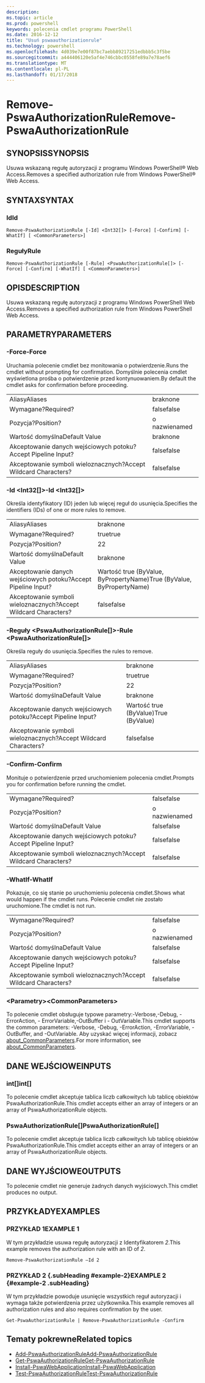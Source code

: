 ```yaml
---
description: 
ms.topic: article
ms.prod: powershell
keywords: polecenia cmdlet programu PowerShell
ms.date: 2016-12-12
title: "Usuń pswaauthorizationrule"
ms.technology: powershell
ms.openlocfilehash: 4d039e7e00f87bc7aebb89217251edbbb5c3f5be
ms.sourcegitcommit: a444406120e5af4e746cbbc0558fe89a7e78aef6
ms.translationtype: MT
ms.contentlocale: pl-PL
ms.lasthandoff: 01/17/2018
---
```

# <a name="remove-pswaauthorizationrule"></a><span data-ttu-id="cb6ea-103">Remove-PswaAuthorizationRule</span><span class="sxs-lookup"><span data-stu-id="cb6ea-103">Remove-PswaAuthorizationRule</span></span>

## <a name="synopsis"></a><span data-ttu-id="cb6ea-104">SYNOPSIS</span><span class="sxs-lookup"><span data-stu-id="cb6ea-104">SYNOPSIS</span></span>

<span data-ttu-id="cb6ea-105">Usuwa wskazaną regułę autoryzacji z programu Windows PowerShell® Web Access.</span><span class="sxs-lookup"><span data-stu-id="cb6ea-105">Removes a specified authorization rule from Windows PowerShell® Web Access.</span></span>

## <a name="syntax"></a><span data-ttu-id="cb6ea-106">SYNTAX</span><span class="sxs-lookup"><span data-stu-id="cb6ea-106">SYNTAX</span></span>

### <a name="id"></a><span data-ttu-id="cb6ea-107">Id</span><span class="sxs-lookup"><span data-stu-id="cb6ea-107">Id</span></span>
```
Remove-PswaAuthorizationRule [-Id] <Int32[]> [-Force] [-Confirm] [-WhatIf] [ <CommonParameters>]
```

### <a name="rule"></a><span data-ttu-id="cb6ea-108">Reguły</span><span class="sxs-lookup"><span data-stu-id="cb6ea-108">Rule</span></span>
```
Remove-PswaAuthorizationRule [-Rule] <PswaAuthorizationRule[]> [-Force] [-Confirm] [-WhatIf] [ <CommonParameters>]
```

## <a name="description"></a><span data-ttu-id="cb6ea-109">OPIS</span><span class="sxs-lookup"><span data-stu-id="cb6ea-109">DESCRIPTION</span></span>

<span data-ttu-id="cb6ea-110">Usuwa wskazaną regułę autoryzacji z programu Windows PowerShell Web Access.</span><span class="sxs-lookup"><span data-stu-id="cb6ea-110">Removes a specified authorization rule from Windows PowerShell Web Access.</span></span>

## <a name="parameters"></a><span data-ttu-id="cb6ea-111">PARAMETRY</span><span class="sxs-lookup"><span data-stu-id="cb6ea-111">PARAMETERS</span></span>

### <a name="-force"></a><span data-ttu-id="cb6ea-112">-Force</span><span class="sxs-lookup"><span data-stu-id="cb6ea-112">-Force</span></span>

<span data-ttu-id="cb6ea-113">Uruchamia polecenie cmdlet bez monitowania o potwierdzenie.</span><span class="sxs-lookup"><span data-stu-id="cb6ea-113">Runs the cmdlet without prompting for confirmation.</span></span> <span data-ttu-id="cb6ea-114">Domyślnie polecenia cmdlet wyświetlona prośba o potwierdzenie przed kontynuowaniem.</span><span class="sxs-lookup"><span data-stu-id="cb6ea-114">By default the cmdlet asks for confirmation before proceeding.</span></span>

|||  
|-|-|
| <span data-ttu-id="cb6ea-115">Aliasy</span><span class="sxs-lookup"><span data-stu-id="cb6ea-115">Aliases</span></span>                              | <span data-ttu-id="cb6ea-116">brak</span><span class="sxs-lookup"><span data-stu-id="cb6ea-116">none</span></span>                                 |
| <span data-ttu-id="cb6ea-117">Wymagane?</span><span class="sxs-lookup"><span data-stu-id="cb6ea-117">Required?</span></span>                            | <span data-ttu-id="cb6ea-118">false</span><span class="sxs-lookup"><span data-stu-id="cb6ea-118">false</span></span>                                |
| <span data-ttu-id="cb6ea-119">Pozycja?</span><span class="sxs-lookup"><span data-stu-id="cb6ea-119">Position?</span></span>                            | <span data-ttu-id="cb6ea-120">o nazwie</span><span class="sxs-lookup"><span data-stu-id="cb6ea-120">named</span></span>                                |
| <span data-ttu-id="cb6ea-121">Wartość domyślna</span><span class="sxs-lookup"><span data-stu-id="cb6ea-121">Default Value</span></span>                        | <span data-ttu-id="cb6ea-122">brak</span><span class="sxs-lookup"><span data-stu-id="cb6ea-122">none</span></span>                                 |
| <span data-ttu-id="cb6ea-123">Akceptowanie danych wejściowych potoku?</span><span class="sxs-lookup"><span data-stu-id="cb6ea-123">Accept Pipeline Input?</span></span>               | <span data-ttu-id="cb6ea-124">false</span><span class="sxs-lookup"><span data-stu-id="cb6ea-124">false</span></span>                                |
| <span data-ttu-id="cb6ea-125">Akceptowanie symboli wieloznacznych?</span><span class="sxs-lookup"><span data-stu-id="cb6ea-125">Accept Wildcard Characters?</span></span>          | <span data-ttu-id="cb6ea-126">false</span><span class="sxs-lookup"><span data-stu-id="cb6ea-126">false</span></span>                                |

### <a name="-id-ltint32gt"></a><span data-ttu-id="cb6ea-127">-Id &lt;Int32\[\]&gt;</span><span class="sxs-lookup"><span data-stu-id="cb6ea-127">-Id &lt;Int32\[\]&gt;</span></span>

<span data-ttu-id="cb6ea-128">Określa identyfikatory (ID) jeden lub więcej reguł do usunięcia.</span><span class="sxs-lookup"><span data-stu-id="cb6ea-128">Specifies the identifiers (IDs) of one or more rules to remove.</span></span>

|||  
|-|-|
| <span data-ttu-id="cb6ea-129">Aliasy</span><span class="sxs-lookup"><span data-stu-id="cb6ea-129">Aliases</span></span>                              | <span data-ttu-id="cb6ea-130">brak</span><span class="sxs-lookup"><span data-stu-id="cb6ea-130">none</span></span>                                 |
| <span data-ttu-id="cb6ea-131">Wymagane?</span><span class="sxs-lookup"><span data-stu-id="cb6ea-131">Required?</span></span>                            | <span data-ttu-id="cb6ea-132">true</span><span class="sxs-lookup"><span data-stu-id="cb6ea-132">true</span></span>                                 |
| <span data-ttu-id="cb6ea-133">Pozycja?</span><span class="sxs-lookup"><span data-stu-id="cb6ea-133">Position?</span></span>                            | <span data-ttu-id="cb6ea-134">2</span><span class="sxs-lookup"><span data-stu-id="cb6ea-134">2</span></span>                                    |
| <span data-ttu-id="cb6ea-135">Wartość domyślna</span><span class="sxs-lookup"><span data-stu-id="cb6ea-135">Default Value</span></span>                        | <span data-ttu-id="cb6ea-136">brak</span><span class="sxs-lookup"><span data-stu-id="cb6ea-136">none</span></span>                                 |
| <span data-ttu-id="cb6ea-137">Akceptowanie danych wejściowych potoku?</span><span class="sxs-lookup"><span data-stu-id="cb6ea-137">Accept Pipeline Input?</span></span>               | <span data-ttu-id="cb6ea-138">Wartość true (ByValue, ByPropertyName)</span><span class="sxs-lookup"><span data-stu-id="cb6ea-138">True (ByValue, ByPropertyName)</span></span>       |
| <span data-ttu-id="cb6ea-139">Akceptowanie symboli wieloznacznych?</span><span class="sxs-lookup"><span data-stu-id="cb6ea-139">Accept Wildcard Characters?</span></span>          | <span data-ttu-id="cb6ea-140">false</span><span class="sxs-lookup"><span data-stu-id="cb6ea-140">false</span></span>                                |

### <a name="-rule-ltpswaauthorizationrulegt"></a><span data-ttu-id="cb6ea-141">-Reguły &lt;PswaAuthorizationRule\[\]&gt;</span><span class="sxs-lookup"><span data-stu-id="cb6ea-141">-Rule &lt;PswaAuthorizationRule\[\]&gt;</span></span>

<span data-ttu-id="cb6ea-142">Określa reguły do usunięcia.</span><span class="sxs-lookup"><span data-stu-id="cb6ea-142">Specifies the rules to remove.</span></span>

|||  
|-|-|
| <span data-ttu-id="cb6ea-143">Aliasy</span><span class="sxs-lookup"><span data-stu-id="cb6ea-143">Aliases</span></span>                              | <span data-ttu-id="cb6ea-144">brak</span><span class="sxs-lookup"><span data-stu-id="cb6ea-144">none</span></span>                                 |
| <span data-ttu-id="cb6ea-145">Wymagane?</span><span class="sxs-lookup"><span data-stu-id="cb6ea-145">Required?</span></span>                            | <span data-ttu-id="cb6ea-146">true</span><span class="sxs-lookup"><span data-stu-id="cb6ea-146">true</span></span>                                 |
| <span data-ttu-id="cb6ea-147">Pozycja?</span><span class="sxs-lookup"><span data-stu-id="cb6ea-147">Position?</span></span>                            | <span data-ttu-id="cb6ea-148">2</span><span class="sxs-lookup"><span data-stu-id="cb6ea-148">2</span></span>                                    |
| <span data-ttu-id="cb6ea-149">Wartość domyślna</span><span class="sxs-lookup"><span data-stu-id="cb6ea-149">Default Value</span></span>                        | <span data-ttu-id="cb6ea-150">brak</span><span class="sxs-lookup"><span data-stu-id="cb6ea-150">none</span></span>                                 |
| <span data-ttu-id="cb6ea-151">Akceptowanie danych wejściowych potoku?</span><span class="sxs-lookup"><span data-stu-id="cb6ea-151">Accept Pipeline Input?</span></span>               | <span data-ttu-id="cb6ea-152">Wartość true (ByValue)</span><span class="sxs-lookup"><span data-stu-id="cb6ea-152">True (ByValue)</span></span>                       |
| <span data-ttu-id="cb6ea-153">Akceptowanie symboli wieloznacznych?</span><span class="sxs-lookup"><span data-stu-id="cb6ea-153">Accept Wildcard Characters?</span></span>          | <span data-ttu-id="cb6ea-154">false</span><span class="sxs-lookup"><span data-stu-id="cb6ea-154">false</span></span>                                |

### <a name="-confirm"></a><span data-ttu-id="cb6ea-155">-Confirm</span><span class="sxs-lookup"><span data-stu-id="cb6ea-155">-Confirm</span></span>

<span data-ttu-id="cb6ea-156">Monituje o potwierdzenie przed uruchomieniem polecenia cmdlet.</span><span class="sxs-lookup"><span data-stu-id="cb6ea-156">Prompts you for confirmation before running the cmdlet.</span></span>

|||  
|-|-|
| <span data-ttu-id="cb6ea-157">Wymagane?</span><span class="sxs-lookup"><span data-stu-id="cb6ea-157">Required?</span></span>                            | <span data-ttu-id="cb6ea-158">false</span><span class="sxs-lookup"><span data-stu-id="cb6ea-158">false</span></span>                                |
| <span data-ttu-id="cb6ea-159">Pozycja?</span><span class="sxs-lookup"><span data-stu-id="cb6ea-159">Position?</span></span>                            | <span data-ttu-id="cb6ea-160">o nazwie</span><span class="sxs-lookup"><span data-stu-id="cb6ea-160">named</span></span>                                |
| <span data-ttu-id="cb6ea-161">Wartość domyślna</span><span class="sxs-lookup"><span data-stu-id="cb6ea-161">Default Value</span></span>                        | <span data-ttu-id="cb6ea-162">false</span><span class="sxs-lookup"><span data-stu-id="cb6ea-162">false</span></span>                                |
| <span data-ttu-id="cb6ea-163">Akceptowanie danych wejściowych potoku?</span><span class="sxs-lookup"><span data-stu-id="cb6ea-163">Accept Pipeline Input?</span></span>               | <span data-ttu-id="cb6ea-164">false</span><span class="sxs-lookup"><span data-stu-id="cb6ea-164">false</span></span>                                |
| <span data-ttu-id="cb6ea-165">Akceptowanie symboli wieloznacznych?</span><span class="sxs-lookup"><span data-stu-id="cb6ea-165">Accept Wildcard Characters?</span></span>          | <span data-ttu-id="cb6ea-166">false</span><span class="sxs-lookup"><span data-stu-id="cb6ea-166">false</span></span>                                |

### <a name="-whatif"></a><span data-ttu-id="cb6ea-167">-WhatIf</span><span class="sxs-lookup"><span data-stu-id="cb6ea-167">-WhatIf</span></span>

<span data-ttu-id="cb6ea-168">Pokazuje, co się stanie po uruchomieniu polecenia cmdlet.</span><span class="sxs-lookup"><span data-stu-id="cb6ea-168">Shows what would happen if the cmdlet runs.</span></span> <span data-ttu-id="cb6ea-169">Polecenie cmdlet nie zostało uruchomione.</span><span class="sxs-lookup"><span data-stu-id="cb6ea-169">The cmdlet is not run.</span></span>

|||  
|-|-|
| <span data-ttu-id="cb6ea-170">Wymagane?</span><span class="sxs-lookup"><span data-stu-id="cb6ea-170">Required?</span></span>                            | <span data-ttu-id="cb6ea-171">false</span><span class="sxs-lookup"><span data-stu-id="cb6ea-171">false</span></span>                                |
| <span data-ttu-id="cb6ea-172">Pozycja?</span><span class="sxs-lookup"><span data-stu-id="cb6ea-172">Position?</span></span>                            | <span data-ttu-id="cb6ea-173">o nazwie</span><span class="sxs-lookup"><span data-stu-id="cb6ea-173">named</span></span>                                |
| <span data-ttu-id="cb6ea-174">Wartość domyślna</span><span class="sxs-lookup"><span data-stu-id="cb6ea-174">Default Value</span></span>                        | <span data-ttu-id="cb6ea-175">false</span><span class="sxs-lookup"><span data-stu-id="cb6ea-175">false</span></span>                                |
| <span data-ttu-id="cb6ea-176">Akceptowanie danych wejściowych potoku?</span><span class="sxs-lookup"><span data-stu-id="cb6ea-176">Accept Pipeline Input?</span></span>               | <span data-ttu-id="cb6ea-177">false</span><span class="sxs-lookup"><span data-stu-id="cb6ea-177">false</span></span>                                |
| <span data-ttu-id="cb6ea-178">Akceptowanie symboli wieloznacznych?</span><span class="sxs-lookup"><span data-stu-id="cb6ea-178">Accept Wildcard Characters?</span></span>          | <span data-ttu-id="cb6ea-179">false</span><span class="sxs-lookup"><span data-stu-id="cb6ea-179">false</span></span>                                |

### <a name="ltcommonparametersgt"></a><span data-ttu-id="cb6ea-180">&lt;Parametry&gt;</span><span class="sxs-lookup"><span data-stu-id="cb6ea-180">&lt;CommonParameters&gt;</span></span>

<span data-ttu-id="cb6ea-181">To polecenie cmdlet obsługuje typowe parametry:-Verbose,-Debug, - ErrorAction, - ErrorVariable,-OutBuffer i - OutVariable.</span><span class="sxs-lookup"><span data-stu-id="cb6ea-181">This cmdlet supports the common parameters: -Verbose, -Debug, -ErrorAction, -ErrorVariable, -OutBuffer, and -OutVariable.</span></span>
<span data-ttu-id="cb6ea-182">Aby uzyskać więcej informacji, zobacz [about_CommonParameters](http://go.microsoft.com/fwlink/p/?LinkID=113216).</span><span class="sxs-lookup"><span data-stu-id="cb6ea-182">For more information, see [about_CommonParameters](http://go.microsoft.com/fwlink/p/?LinkID=113216).</span></span>

## <a name="inputs"></a><span data-ttu-id="cb6ea-183">DANE WEJŚCIOWE</span><span class="sxs-lookup"><span data-stu-id="cb6ea-183">INPUTS</span></span>

### <a name="int"></a><span data-ttu-id="cb6ea-184">int\[\]</span><span class="sxs-lookup"><span data-stu-id="cb6ea-184">int\[\]</span></span>

<span data-ttu-id="cb6ea-185">To polecenie cmdlet akceptuje tablica liczb całkowitych lub tablicę obiektów PswaAuthorizationRule.</span><span class="sxs-lookup"><span data-stu-id="cb6ea-185">This cmdlet accepts either an array of integers or an array of PswaAuthorizationRule objects.</span></span>

### <a name="pswaauthorizationrule"></a><span data-ttu-id="cb6ea-186">PswaAuthorizationRule\[\]</span><span class="sxs-lookup"><span data-stu-id="cb6ea-186">PswaAuthorizationRule\[\]</span></span>

<span data-ttu-id="cb6ea-187">To polecenie cmdlet akceptuje tablica liczb całkowitych lub tablicę obiektów PswaAuthorizationRule.</span><span class="sxs-lookup"><span data-stu-id="cb6ea-187">This cmdlet accepts either an array of integers or an array of PswaAuthorizationRule objects.</span></span>

## <a name="outputs"></a><span data-ttu-id="cb6ea-188">DANE WYJŚCIOWE</span><span class="sxs-lookup"><span data-stu-id="cb6ea-188">OUTPUTS</span></span>

<span data-ttu-id="cb6ea-189">To polecenie cmdlet nie generuje żadnych danych wyjściowych.</span><span class="sxs-lookup"><span data-stu-id="cb6ea-189">This cmdlet produces no output.</span></span>

## <a name="examples"></a><span data-ttu-id="cb6ea-190">PRZYKŁADY</span><span class="sxs-lookup"><span data-stu-id="cb6ea-190">EXAMPLES</span></span>

### <a name="example-1"></a><span data-ttu-id="cb6ea-191">PRZYKŁAD 1</span><span class="sxs-lookup"><span data-stu-id="cb6ea-191">EXAMPLE 1</span></span>

<span data-ttu-id="cb6ea-192">W tym przykładzie usuwa regułę autoryzacji z Identyfikatorem *2*.</span><span class="sxs-lookup"><span data-stu-id="cb6ea-192">This example removes the authorization rule with an ID of *2*.</span></span>

```
Remove-PswaAuthorizationRule –Id 2
```

### <a name="example-2-example-2-subheading"></a><span data-ttu-id="cb6ea-193">PRZYKŁAD 2 {.subHeading #example-2}</span><span class="sxs-lookup"><span data-stu-id="cb6ea-193">EXAMPLE 2 {#example-2 .subHeading}</span></span>

<span data-ttu-id="cb6ea-194">W tym przykładzie powoduje usunięcie wszystkich reguł autoryzacji i wymaga także potwierdzenia przez użytkownika.</span><span class="sxs-lookup"><span data-stu-id="cb6ea-194">This example removes all authorization rules and also requires confirmation by the user.</span></span>

```
Get-PswaAuthorizationRule | Remove-PswaAuthorizationRule -Confirm
```

## <a name="related-topics"></a><span data-ttu-id="cb6ea-195">Tematy pokrewne</span><span class="sxs-lookup"><span data-stu-id="cb6ea-195">Related topics</span></span>

- [<span data-ttu-id="cb6ea-196">Add-PswaAuthorizationRule</span><span class="sxs-lookup"><span data-stu-id="cb6ea-196">Add-PswaAuthorizationRule</span></span>](add-pswaauthorizationrule.md)
- [<span data-ttu-id="cb6ea-197">Get-PswaAuthorizationRule</span><span class="sxs-lookup"><span data-stu-id="cb6ea-197">Get-PswaAuthorizationRule</span></span>](get-pswaauthorizationrule.md)
- [<span data-ttu-id="cb6ea-198">Install-PswaWebApplication</span><span class="sxs-lookup"><span data-stu-id="cb6ea-198">Install-PswaWebApplication</span></span>](install-pswawebapplication.md)
- [<span data-ttu-id="cb6ea-199">Test-PswaAuthorizationRule</span><span class="sxs-lookup"><span data-stu-id="cb6ea-199">Test-PswaAuthorizationRule</span></span>](test-pswaauthorizationrule.md)
